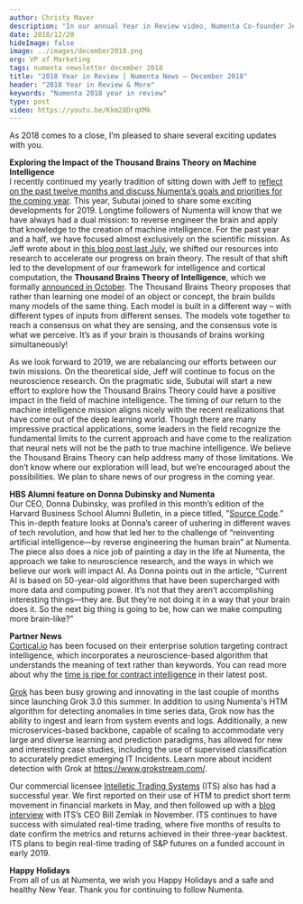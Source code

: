 ```yaml
---
author: Christy Maver
description: "In our annual Year in Review video, Numenta Co-founder Jeff Hawkins and VP Research Subutai Ahmad share their plans for exploring how the Thousand Brains Theory of Intelligence can have a positive impact in the field of machine intelligence."
date: 2018/12/20
hideImage: false
image: ../images/december2018.png
org: VP of Marketing
tags: numenta newsletter december 2018
title: "2018 Year in Review | Numenta News – December 2018"
header: "2018 Year in Review & More"
keywords: "Numenta 2018 year in review"
type: post
video: https://youtu.be/Kkm28DrqXMk
---
```


As 2018 comes to a close, I’m pleased to share several exciting updates with you.

**Exploring the Impact of the Thousand Brains Theory on Machine Intelligence**
<br>I recently continued my yearly tradition of sitting down with Jeff to [reflect on the past twelve months and discuss Numenta’s goals and priorities for the coming year](https://youtu.be/Kkm28DrqXMk). This year, Subutai joined to share some exciting developments for 2019.  Longtime followers of Numenta will know that we have always had a dual mission: to reverse engineer the brain and apply that knowledge to the creation of machine intelligence.  For the past year and a half, we have focused almost exclusively on the scientific mission.  As Jeff wrote about in [this blog post last July]( /blog/2017/07/18/Numenta-Research-FY-2018/), we shifted our resources into research to accelerate our progress on brain theory.  The result of that shift led to the development of our framework for intelligence and cortical computation, the **Thousand Brains Theory of Intelligence**, which we formally [announced in October](/press/2018/10/15/numenta-introduces-breakthrough-theory-for-intelligence-and-cortical-computation/).  The Thousand Brains Theory proposes that rather than learning one model of an object or concept, the brain builds many models of the same thing. Each model is built in a different way – with different types of inputs from different senses.  The models vote together to reach a consensus on what they are sensing, and the consensus vote is what we perceive.   It’s as if your brain is thousands of brains working simultaneously!

As we look forward to 2019, we are rebalancing our efforts between our twin missions.  On the theoretical side, Jeff will continue to focus on the neuroscience research.  On the pragmatic side, Subutai will start a new effort to explore how the Thousand Brains Theory could have a positive impact in the field of machine intelligence.   The timing of our return to the machine intelligence mission aligns nicely with the recent realizations that have come out of the deep learning world.  Though there are many impressive practical applications, some leaders in the field recognize the fundamental limits to the current approach and have come to the realization that neural nets will not be the path to true machine intelligence.  We believe the Thousand Brains Theory can help address many of those limitations.  We don’t know where our exploration will lead, but we’re encouraged about the possibilities.  We plan to share news of our progress in the coming year.

**HBS Alumni feature on Donna Dubinsky and Numenta**
<br>Our CEO, Donna Dubinsky, was profiled in this month’s edition of the Harvard Business School Alumni Bulletin, in a piece titled, "[Source Code](https://www.alumni.hbs.edu/stories/Pages/story-impact.aspx?num=6827).” This in-depth feature looks at Donna’s career of ushering in different waves of tech revolution, and how that led her to the challenge of “reinventing artificial intelligence—by reverse engineering the human brain” at Numenta.  The piece also does a nice job of painting a day in the life at Numenta, the approach we take to neuroscience research, and the ways in which we believe our work will impact AI. As Donna points out in the article, “Current AI is based on 50-year-old algorithms that have been supercharged with more data and computing power. It’s not that they aren’t accomplishing interesting things—they are. But they’re not doing it in a way that your brain does it. So the next big thing is going to be, how can we make computing more brain-like?”

**Partner News**
<br>[Cortical.io](https://www.cortical.io/) has been focused on their enterprise solution targeting contract intelligence, which incorporates a neuroscience-based algorithm that understands the meaning of text rather than keywords.  You can read more about why the [time is ripe for contract intelligence]( http://www.cortical.io/blog/2018/11/27/the-time-is-ripe-for-contract-intelligence.html) in their latest post.

[Grok]( https://www.grokstream.com/) has been busy growing and innovating in the last couple of months since launching Grok 3.0 this summer. In addition to using Numenta's HTM algorithm for detecting anomalies in time series data, Grok now has the ability to ingest and learn from system events and logs. Additionally, a new microservices-based backbone, capable of scaling to accommodate very large and diverse learning and prediction paradigms, has allowed for new and interesting case studies, including the use of supervised classification to accurately predict emerging IT Incidents. Learn more about incident detection with Grok at https://www.grokstream.com/.

Our commercial licensee [Intelletic Trading Systems]( http://www.intelletic.com/) (ITS) also has had a successful year. We first reported on their use of HTM to predict short term movement in financial markets in May, and then followed up with a [blog interview]( /blog/2018/10/08/intelletic_trading_systems/) with ITS’s CEO Bill Zemlak in November. ITS continues to have success with simulated real-time trading, where five months of results to date confirm the metrics and returns achieved in their three-year backtest. ITS plans to begin real-time trading of S&P futures on a funded account in early 2019.

**Happy Holidays**
<br>From all of us at Numenta, we wish you Happy Holidays and a safe and healthy New Year. Thank you for continuing to follow Numenta.
